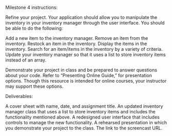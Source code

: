 Milestone 4 instructions:

Refine your project. Your application should allow you to manipulate the inventory in your inventory manager through the user interface. You should be able to do the following:

Add a new item to the inventory manager.
Remove an item from the inventory.
Restock an item in the inventory.
Display the items in the inventory.
Search for an item/items in the inventory by a variety of criteria.
Update your inventory manager so that it uses a list to store inventory items instead of an array.

Demonstrate your project in class and be prepared to answer questions about your code. Refer to “Presenting Online Guide,” for presentation options. Though this resource is intended for online courses, your instructor may support these options.

Deliverables:

A cover sheet with name, date, and assignment title.
An updated inventory manager class that uses a list to store inventory items and includes the functionality mentioned above.
A redesigned user interface that includes controls to manage the new functionality.
A rehearsed presentation in which you demonstrate your project to the class.
The link to the screencast URL.
